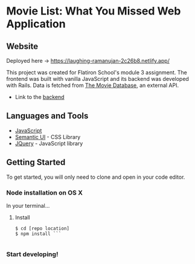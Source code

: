 # Movie List: What You Missed Web Application

## Website
Deployed here -> https://laughing-ramanujan-2c26b8.netlify.app/

This project was created for Flatiron School's module 3 assignment. The frontend was built with vanilla JavaScript and its backend was developed with Rails. Data is fetched from [The Movie Database](https://www.themoviedb.org/), an external API.

* Link to the [backend](https://github.com/stephaniezou1/Movies-You-Missed-Backend)


## Languages and Tools

* [JavaScript](https://www.javascript.com/)
* [Semantic UI](https://semantic-ui.com/) - CSS Library
* [JQuery](https://jquery.com/) - JavaScript library

## Getting Started

To get started, you will only need to clone and open in your code editor.

### Node installation on OS X

In your terminal...

1. Install


    ```git clone
    $ cd [repo location]
    $ npm install ```
    
    
  ### Start developing!
